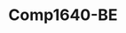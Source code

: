 # Comp1640-BE

<!-- PORT=
MONGO_URL=
SALT=
SECRET_KEY=
NODEMAILER_EMAIL=
NODEMAILER_PASSWORD=
APP_URL=
QsA_EMAIL=-->
